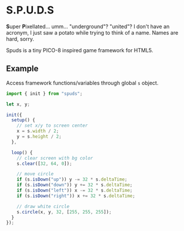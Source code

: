 # S.P.U.D.S

**S**uper **P**ixellated... umm... "underground"? "united"? I don't have an acronym, I just saw a potato while trying to think of a name. Names are hard, sorry.

Spuds is a tiny PICO-8 inspired game framework for HTML5.

## Example

Access framework functions/variables through global `s` object.

```javascript
import { init } from "spuds";

let x, y;

init({
  setup() {
    // set x/y to screen center
    x = s.width / 2;
    y = s.height / 2;
  },

  loop() {
    // clear screen with bg color
    s.clear([32, 64, 0]);

    // move circle
    if (s.isDown("up")) y -= 32 * s.deltaTime;
    if (s.isDown("down")) y += 32 * s.deltaTime;
    if (s.isDown("left")) x -= 32 * s.deltaTime;
    if (s.isDown("right")) x += 32 * s.deltaTime;

    // draw white circle
    s.circle(x, y, 32, [255, 255, 255]);
  }
});
```
